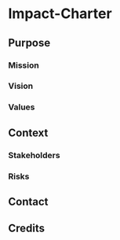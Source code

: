 # Impact-Charter

## Purpose

### Mission

### Vision

### Values

## Context

### Stakeholders

### Risks

## Contact

## Credits